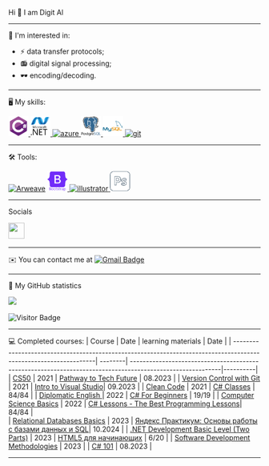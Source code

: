 Hi 👋 I am Digit Al


---

🧠  I'm interested in:
- ⚡ data transfer protocols;
- 📻 digital signal processing;
- 🕶️ encoding/decoding.


---

🖥️ My skills:
<p align="left">
  <a href="https://www.w3schools.com/cs/" target="_blank" rel="noreferrer"> <img src="https://raw.githubusercontent.com/devicons/devicon/master/icons/csharp/csharp-original.svg" alt="csharp" width="40" height="40"/> </a>
  <a href="https://dotnet.microsoft.com/" target="_blank" rel="noreferrer"> <img src="https://raw.githubusercontent.com/devicons/devicon/master/icons/dot-net/dot-net-original-wordmark.svg" alt="dotnet" width="40"  height="40"/> </a>
  <a href="https://azure.microsoft.com/en-in/" target="_blank" rel="noreferrer"> <img src="https://www.vectorlogo.zone/logos/microsoft_azure/microsoft_azure-icon.svg" alt="azure" width="40" height="40"/> </a>
  <a href="https://www.postgresql.org" target="_blank" rel="noreferrer"> <img src="https://raw.githubusercontent.com/devicons/devicon/master/icons/postgresql/postgresql-original-wordmark.svg" alt="postgresql" width="40" height="40"/> </a> 
  <a href="https://www.mysql.com/" target="_blank" rel="noreferrer"> <img src="https://raw.githubusercontent.com/devicons/devicon/master/icons/mysql/mysql-original-wordmark.svg" alt="mysql" width="40" height="40"/> </a> 
  <a href="https://git-scm.com/" target="_blank" rel="noreferrer"> <img src="https://www.vectorlogo.zone/logos/git-scm/git-scm-icon.svg" alt="git" width="40" height="40"/>   </a> 
</p>

---

🛠 Tools:
<p align="left">
  <a href="https://www.arweave.org/" target="_blank" rel="noreferrer"><img src="https://raw.githubusercontent.com/danielcranney/readme-generator/main/public/icons/skills/arweave-colored.svg" width="36" height="36" alt="Arweave" /></a>
  <a href="https://getbootstrap.com" target="_blank" rel="noreferrer"> <img src="https://raw.githubusercontent.com/devicons/devicon/master/icons/bootstrap/bootstrap-plain-wordmark.svg" alt="bootstrap" width="40" height="40"/> </a>
  <a href="https://www.adobe.com/in/products/illustrator.html" target="_blank" rel="noreferrer"> <img src="https://www.vectorlogo.zone/logos/adobe_illustrator/adobe_illustrator-icon.svg" alt="illustrator" width="40" height="40"/> </a>
  <a href="https://www.photoshop.com/en" target="_blank" rel="noreferrer"> <img src="https://raw.githubusercontent.com/devicons/devicon/master/icons/photoshop/photoshop-line.svg" alt="photoshop" width="40" height="40"/>  </a> 
</p>

---

Socials
<p align="left"> 
  <a href="https://www.github.com/digitalFlag" target="_blank" rel="noreferrer"><img src="https://raw.githubusercontent.com/danielcranney/readme-generator/main/public/icons/socials/github.svg" width="32" height="32" /></a></p>
  
---
  
  ✉️  You can contact me at [![Gmail Badge](https://img.shields.io/badge/-Gmail-red?style=flat&logo=Gmail&logoColor=white)](mailto:gelpostbox@gmail.com)
  
---
  
 🚀 My GitHub statistics

<a href="http://www.github.com/digitalFlag"><img src="https://github-readme-streak-stats.herokuapp.com/?user=digitalFlag&stroke=ffffff&background=1c1917&ring=0891b2&fire=0891b2&currStreakNum=ffffff&currStreakLabel=0891b2&sideNums=ffffff&sideLabels=ffffff&dates=ffffff&hide_border=true" /></a>

![Visitor Badge](https://visitor-badge.laobi.icu/badge?page_id=digitalFlag)

---

💻 Completed courses:
| Сourse                                                                                                           | Date    | learning materials                                                                                        | Date     |
| -----------------------------------------------------------------------------------------------------------------| --------| ----------------------------------------------------------------------------------------------------------|----------|
| [CS50](https://www.youtube.com/@JavaRushVideo   )                                                                |  2021   | [Pathway to Tech Future](https://learn.epam.com/detailsPage?id=9fe0fbbf-1461-48e7-b794-70da17c4af01)      | 08.2023  |
| [Version Control with Git ](https://learn.epam.com/detailsPage?id=16d7f2e7-cc80-4870-928e-400723f732bb)          |  2021   | [Intro to Visual Studio](https://www.youtube.com/watch?v=5AOp8zFu4Vg&list=PLdo4fOcmZ0oWxvt87h9r3uq3uU6pUlCq8)| 09.2023  |
| [Clean Code](https://learn.epam.com/detailsPage?id=1ad7fd02-311b-4b96-845d-599b177ad928 )                        |  2021   | [C# Classes](https://youtube.com/playlist?list=PLQOaTSbfxUtD6kMmAYc8Fooqya3pjLs1N)                        |  84/84   |
| [Diplomatic English ](https://learn.epam.com/detailsPage?id=3e12546f-89ff-4f08-ab65-671c202b6e9a)                |  2022   | [C# For Beginners](https://www.youtube.com/watch?v=9THmGiSPjBQ&list=PLdo4fOcmZ0oULFjxrOagaERVAMbmG20Xe)   |  19/19   |
| [Computer Science Basics](https://learn.epam.com/detailsPage?id=07464fe7-306f-4aa2-abdb-fb81ba509124)            |  2022   | [C# Lessons - The Best Programming Lessons](https://www.youtube.com/watch?v=lK7-RelET6g&list=PL05SB3rBbUsraqiEUeS70RKhVAu97nGeb)|  84/84  |                                                      
| [Relational Databases Basics](https://learn.epam.com/detailsPage?id=d8721593-d814-41ed-86b3-3e3a0bc0cfd5)        |  2023   | [Яндекс Практикум: Основы работы с базами данных и SQL](https://practicum.yandex.com/sql-database-basics/?from=catalog)| 10.2024  |
| [.NET Development Basic Level (Two Parts)](https://training.by/Training/Details/2665?lang=en)                    |  2023   | [HTML5 для начинающих](https://youtube.com/watch?v=_R5a-Kc0pRc&list=PLDyJYA6aTY1nlkG0gBj96XDmDSC4Fy1TO)     |  6/20  |
| [Software Development Methodologies](https://learn.epam.com/detailsPage?id=094df392-3fa4-4332-8691-af73a6582abf) |  2023   |
| [C# 101](https://learn.microsoft.com/en-us/shows/csharp-101/)                                                    | 08.2023 |

---
